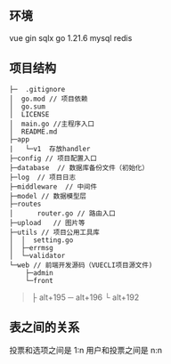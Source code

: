 ## 环境
vue
gin
sqlx
go 1.21.6
mysql
redis

## 项目结构
```shell
├─  .gitignore
│  go.mod // 项目依赖
│  go.sum
│  LICENSE
│  main.go //主程序入口
│  README.md
├─app
|   └─v1  存放handler
├─config // 项目配置入口   
├─database  // 数据库备份文件（初始化）
├─log  // 项目日志
├─middleware  // 中间件
├─model // 数据模型层
├─routes
│      router.go // 路由入口    
├─upload   // 图片等
├─utils // 项目公用工具库
│  │  setting.go 
│  ├─errmsg   
│  └─validator         
└─web // 前端开发源码（VUECLI项目源文件)
    ├─admin             
    └─front
```
> ├ alt+195    ─ alt+196  └ alt+192



## 表之间的关系
投票和选项之间是 1:n
用户和投票之间是 n:n

